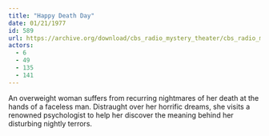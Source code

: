 ```yaml
---
title: "Happy Death Day"
date: 01/21/1977
id: 589
url: https://archive.org/download/cbs_radio_mystery_theater/cbs_radio_mystery_theater-0551-0600.zip/cbs_radio_mystery_theater-0551-0600%2Fcbsrmt_0589_happy_death_day.mp3
actors:
  - 6
  - 49
  - 135
  - 141
---
```

An overweight woman suffers from recurring nightmares of her death at the hands of a faceless man. Distraught over her horrific dreams, she visits a renowned psychologist to help her discover the meaning behind her disturbing nightly terrors.